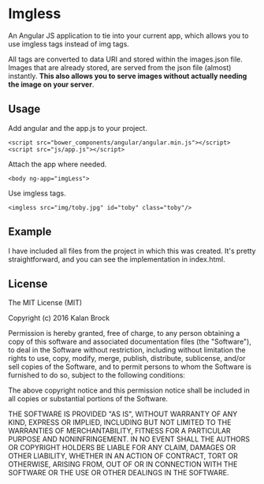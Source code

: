 # Imgless

An Angular JS application to tie into your current app, which allows you to use imgless tags instead of img tags.

All <imgless> tags are converted to data URI and stored within the images.json file.  Images that are already stored, are served from the json file (almost) instantly.  **This also allows you to serve images without actually needing the image on your server**.

## Usage

Add angular and the app.js to your project.

```
<script src="bower_components/angular/angular.min.js"></script>
<script src="js/app.js"></script>
```

Attach the app where needed.

```
<body ng-app="imgLess">
```

Use imgless tags.

```
<imgless src="img/toby.jpg" id="toby" class="toby"/>
```

## Example

I have included all files from the project in which this was created.  It's pretty straightforward, and you can see the implementation in index.html.

## License

The MIT License (MIT)

Copyright (c) 2016 Kalan Brock

Permission is hereby granted, free of charge, to any person obtaining a copy
of this software and associated documentation files (the "Software"), to deal
in the Software without restriction, including without limitation the rights
to use, copy, modify, merge, publish, distribute, sublicense, and/or sell
copies of the Software, and to permit persons to whom the Software is
furnished to do so, subject to the following conditions:

The above copyright notice and this permission notice shall be included in
all copies or substantial portions of the Software.

THE SOFTWARE IS PROVIDED "AS IS", WITHOUT WARRANTY OF ANY KIND, EXPRESS OR
IMPLIED, INCLUDING BUT NOT LIMITED TO THE WARRANTIES OF MERCHANTABILITY,
FITNESS FOR A PARTICULAR PURPOSE AND NONINFRINGEMENT. IN NO EVENT SHALL THE
AUTHORS OR COPYRIGHT HOLDERS BE LIABLE FOR ANY CLAIM, DAMAGES OR OTHER
LIABILITY, WHETHER IN AN ACTION OF CONTRACT, TORT OR OTHERWISE, ARISING FROM,
OUT OF OR IN CONNECTION WITH THE SOFTWARE OR THE USE OR OTHER DEALINGS IN
THE SOFTWARE.
